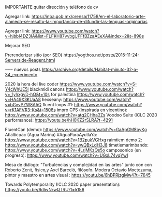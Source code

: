 IMPORTANTE quitar dirección y teléfono de cv

Agregar link: https://inba.gob.mx/prensa/11758/en-el-laboratorio-arte-alameda-se-resalto-la-importancia-de-difundir-las-lenguas-originarias

Agregar link: https://www.youtube.com/watch?v=hjbbI4DZ3IA&list=FLFKH87vvbgUFFfBZzaAEeXA&index=2&t=898s

Mejorar SEO

Prerenderizar sitio (por SEO) https://yogthos.net/posts/2015-11-24-Serverside-Reagent.html

---- nuevos posts
https://archive.org/details/Habitat-minuto-32-a-34_experimento

2020
la hora del live coder https://www.youtube.com/watch?v=S-Y4cWhUE5I
blackmidi canons https://www.youtube.com/watch?v=_1yhxgvD-hQ&t=10s
for palestina https://www.youtube.com/watch?v=HA49X3KUaA8
hexseany: https://www.youtube.com/watch?v=bGvvPZW8A5Q
fluent loops #1: https://www.youtube.com/watch?v=rK1AFVR3-Ks&t=1506s
impro CPS (inspirada en vicentino): https://www.youtube.com/watch?v=atq2CHha3Zs
Voodoo Suite (ICLC 2020 performance): https://youtu.be/hH0KZ2rSLRA?t=4291

FluentCan (demo): https://www.youtube.com/watch?v=GaApGM8byKg
Atlalticpac (Agua Marina) #AguaParaAyutlaYa: https://www.youtube.com/watch?v=1B2pukVGHxg
raimtiem demo 2: https://www.youtube.com/watch?v=ywQBxLdH3J8
timetiemarimbando: https://www.youtube.com/watch?v=4LrjMKzQs5o
camposonico (en progreso): https://www.youtube.com/watch?v=UGxL74vqYwI

Mesa de diálogo: "Turbulencias y complejidad en las artes" junto con con Roberto Zenit, físico,y Axel Barceló, filósofo. Modera Octavio Moctezuma, pintor y maestro en artes visual : https://youtu.be/6hBPRjzgMw4?t=7645

Towards Polytemporality (ICLC 2020 paper presentation): https://youtu.be/6dhvNrwQTRU?t=5156
